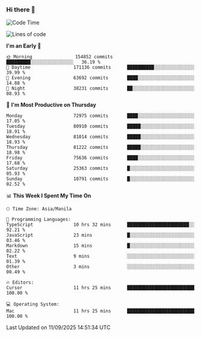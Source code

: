 ### Hi there 👋

<!--START_SECTION:waka-->
![Code Time](http://img.shields.io/badge/Code%20Time-6%2C263%20hrs%207%20mins-blue)

![Lines of code](https://img.shields.io/badge/From%20Hello%20World%20I%27ve%20Written-145.2%20million%20lines%20of%20code-blue)

**I'm an Early 🐤** 

```text
🌞 Morning                154852 commits      █████████░░░░░░░░░░░░░░░░   36.19 % 
🌆 Daytime                171136 commits      ██████████░░░░░░░░░░░░░░░   39.99 % 
🌃 Evening                63692 commits       ████░░░░░░░░░░░░░░░░░░░░░   14.88 % 
🌙 Night                  38231 commits       ██░░░░░░░░░░░░░░░░░░░░░░░   08.93 % 
```
📅 **I'm Most Productive on Thursday** 

```text
Monday                   72975 commits       ████░░░░░░░░░░░░░░░░░░░░░   17.05 % 
Tuesday                  80910 commits       █████░░░░░░░░░░░░░░░░░░░░   18.91 % 
Wednesday                81014 commits       █████░░░░░░░░░░░░░░░░░░░░   18.93 % 
Thursday                 81222 commits       █████░░░░░░░░░░░░░░░░░░░░   18.98 % 
Friday                   75636 commits       ████░░░░░░░░░░░░░░░░░░░░░   17.68 % 
Saturday                 25363 commits       █░░░░░░░░░░░░░░░░░░░░░░░░   05.93 % 
Sunday                   10791 commits       █░░░░░░░░░░░░░░░░░░░░░░░░   02.52 % 
```


📊 **This Week I Spent My Time On** 

```text
🕑︎ Time Zone: Asia/Manila

💬 Programming Languages: 
TypeScript               10 hrs 32 mins      ███████████████████████░░   92.21 % 
JavaScript               23 mins             █░░░░░░░░░░░░░░░░░░░░░░░░   03.46 % 
Markdown                 15 mins             █░░░░░░░░░░░░░░░░░░░░░░░░   02.22 % 
Text                     9 mins              ░░░░░░░░░░░░░░░░░░░░░░░░░   01.39 % 
Other                    3 mins              ░░░░░░░░░░░░░░░░░░░░░░░░░   00.49 % 

🔥 Editors: 
Cursor                   11 hrs 25 mins      █████████████████████████   100.00 % 

💻 Operating System: 
Mac                      11 hrs 25 mins      █████████████████████████   100.00 % 
```


 Last Updated on 11/09/2025 14:51:34 UTC
<!--END_SECTION:waka-->


<!--
**rad182/rad182** is a ✨ _special_ ✨ repository because its `README.md` (this file) appears on your GitHub profile.

Here are some ideas to get you started:

- 🔭 I’m currently working on ...
- 🌱 I’m currently learning ...
- 👯 I’m looking to collaborate on ...
- 🤔 I’m looking for help with ...
- 💬 Ask me about ...
- 📫 How to reach me: ...
- 😄 Pronouns: ...
- ⚡ Fun fact: ...
-->
